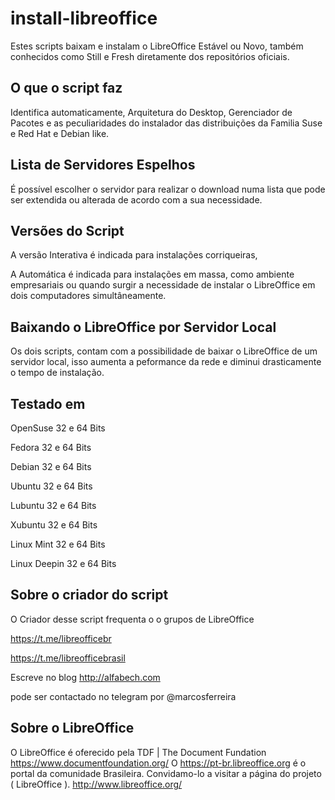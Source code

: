 # install-libreoffice

Estes scripts baixam e instalam o LibreOffice Estável ou Novo, também conhecidos como Still e Fresh diretamente dos repositórios oficiais.

## O que o script faz
Identifica automaticamente,  Arquitetura do Desktop, Gerenciador de Pacotes e as peculiaridades do instalador das distribuições da Familia Suse e Red Hat e Debian like.


## Lista de Servidores Espelhos
É possível escolher o servidor para  realizar o download numa lista que pode ser extendida ou alterada de acordo com a sua necessidade.



## Versões do Script
A versão Interativa é indicada para instalações corriqueiras,

A Automática é indicada para instalações em massa, como ambiente empresariais ou quando surgir a necessidade de instalar  o LibreOffice em dois computadores simultâneamente.


## Baixando o LibreOffice por Servidor Local
Os dois scripts, contam com a possibilidade de baixar o LibreOffice de um servidor local, isso aumenta a peformance da rede e diminui drasticamente o tempo de instalação. 



## Testado em
OpenSuse      32 e 64 Bits

Fedora        32 e 64 Bits

Debian        32 e 64 Bits

Ubuntu        32 e 64 Bits

Lubuntu       32 e 64 Bits 

Xubuntu       32 e 64 Bits

Linux Mint     32 e 64 Bits

Linux Deepin  32 e 64 Bits


## Sobre o criador do script
O Criador desse script frequenta o o grupos de LibreOffice

https://t.me/libreofficebr

https://t.me/libreofficebrasil

Escreve no blog http://alfabech.com

pode ser contactado no telegram por  @marcosferreira


## Sobre o LibreOffice
O LibreOffice  é oferecido pela TDF | The Document Fundation
https://www.documentfoundation.org/
O https://pt-br.libreoffice.org é o portal da comunidade Brasileira.
Convidamo-lo a visitar a  página do projeto ( LibreOffice ).
http://www.libreoffice.org/ 
